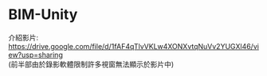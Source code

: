 # BIM-Unity

介紹影片:  
https://drive.google.com/file/d/1fAF4qTlvVKLw4XONXvtqNuVv2YUGXl46/view?usp=sharing  
(前半部由於錄影軟體限制許多視窗無法顯示於影片中)
